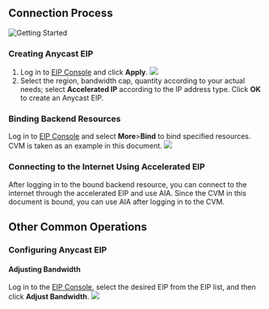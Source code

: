 ## Connection Process
![Getting Started](https://main.qcloudimg.com/raw/b5199abb5f1d95de1fc10fa69ca66e6d.png)
### Creating Anycast EIP
1. Log in to [EIP Console](https://console.cloud.tencent.com/cvm/eip) and click **Apply**.
![](https://main.qcloudimg.com/raw/76b9964f2ed4457b10c6682296bac9d0.png)
2. Select the region, bandwidth cap, quantity according to your actual needs; select **Accelerated IP** according to the IP address type. Click **OK** to create an Anycast EIP.

### Binding Backend Resources
Log in to [EIP Console](https://console.cloud.tencent.com/cvm/eip) and select **More**>**Bind** to bind specified resources. CVM is taken as an example in this document.
![](https://main.qcloudimg.com/raw/7e26cf3d0b27e5acae7d927140e7752d.png)

### Connecting to the Internet Using Accelerated EIP
After logging in to the bound backend resource, you can connect to the internet through the accelerated EIP and use AIA. Since the CVM in this document is bound, you can use AIA after logging in to the CVM.

## Other Common Operations
### Configuring Anycast EIP
#### Adjusting Bandwidth
Log in to the [EIP Console](https://console.cloud.tencent.com/cvm/eip), select the desired EIP from the EIP list, and then click **Adjust Bandwidth**.
![](https://main.qcloudimg.com/raw/624171b8a49f4e4091bac54a7b74ef28.png)